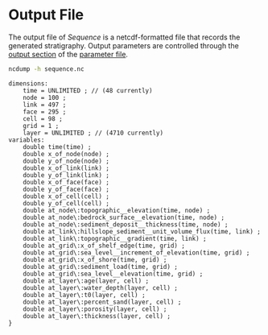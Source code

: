 # Output File

The output file of *Sequence* is a netcdf-formatted file that records the
generated stratigraphy. Output parameters are controlled through the
[output section](the-output-section) of the [parameter file](the-parameter-file).


```bash
ncdump -h sequence.nc
```

```ncl
dimensions:
	time = UNLIMITED ; // (48 currently)
	node = 100 ;
	link = 497 ;
	face = 295 ;
	cell = 98 ;
	grid = 1 ;
	layer = UNLIMITED ; // (4710 currently)
variables:
	double time(time) ;
	double x_of_node(node) ;
	double y_of_node(node) ;
	double x_of_link(link) ;
	double y_of_link(link) ;
	double x_of_face(face) ;
	double y_of_face(face) ;
	double x_of_cell(cell) ;
	double y_of_cell(cell) ;
	double at_node\:topographic__elevation(time, node) ;
	double at_node\:bedrock_surface__elevation(time, node) ;
	double at_node\:sediment_deposit__thickness(time, node) ;
	double at_link\:hillslope_sediment__unit_volume_flux(time, link) ;
	double at_link\:topographic__gradient(time, link) ;
	double at_grid\:x_of_shelf_edge(time, grid) ;
	double at_grid\:sea_level__increment_of_elevation(time, grid) ;
	double at_grid\:x_of_shore(time, grid) ;
	double at_grid\:sediment_load(time, grid) ;
	double at_grid\:sea_level__elevation(time, grid) ;
	double at_layer\:age(layer, cell) ;
	double at_layer\:water_depth(layer, cell) ;
	double at_layer\:t0(layer, cell) ;
	double at_layer\:percent_sand(layer, cell) ;
	double at_layer\:porosity(layer, cell) ;
	double at_layer\:thickness(layer, cell) ;
}
```
